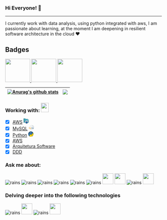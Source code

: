 ﻿### Hi Everyone! 🖖
---
I currently work with data analysis, using python integrated with aws, I am passionate about learning, at the moment I am deepening in resilient software architecture in the cloud ❤️

## Badges
 <p float="left">
 </a>
 <a href="https://www.credly.com/badges/0d95a107-8021-460f-a11a-a28cdc5cec92/public_url">
 <img src="https://images.credly.com/size/340x340/images/00634f82-b07f-4bbd-a6bb-53de397fc3a6/image.png" width=80 height=75> 
 </a>
 <a href="https://www.brasilopenbadge.com.br/pages/badge/4fd079f83701dbd523d9727ecb9df91b">
 <img src="https://www.brasilopenbadge.com.br/badge/3694.png?nocache=426062358" width=80 height=75> 
 </a>
  <a href="https://brasilopenbadge.com.br/pages/badge/695c36d85832068177a72494f397e4e3">
 <img src="https://brasilopenbadge.com.br/badge/3018.png?nocache=426064376" width=80 height=75> 
 </a>
 </p>
 
| <a href="https://github.com/anuraghazra/github-readme-stats"><img align="center" src="https://github-readme-stats.vercel.app/api?username=estelaoli23&show_icons=true&include_all_commits=true&theme=highcontrast&hide_border=true" alt="Anurag's github stats" /></a> | <a href="https://github.com/anuraghazra/github-readme-stats"><img align="center" src="https://github-readme-stats.vercel.app/api/top-langs/?username=estelaoli23&layout=compact&theme=highcontrast&hide_border=true" /></a> |
| ------------- | ------------- |

### Working with: <img src = "https://github.com/ste2021/images-icons/blob/master/programmer.svg" width=25 height=30 />
- [x] [AWS](https://aws.amazon.com/pt/)  <img src = "https://github.com/ste2021/images-icons/blob/master/pasta-cloud.png" width=17 height=17 />
- [x] [MySQL](https://www.w3schools.com/sql/)  <img src = "https://github.com/ste2021/images-icons/blob/master/mysql.png" width=17 height=17 />
- [x] [Python](https://www.python.org/)  <img src = "https://github.com/ste2021/images-icons/blob/master/pitao.png" width=17 height=17 />
- [x] [AWS](https://aws.amazon.com/pt/)
- [x] [Arquitetura Software](https://www.djangoproject.com/](https://arquiteturadesoftware.online/fundamentos-para-arquiteturas-de-sistemas-resilientes-capitulo-13-v-1-01/))
- [x] [DDD](https://engsoftmoderna.info/artigos/ddd.html#:~:text=Os%20princ%C3%ADpios%20defendidos%20por%20DDD,neg%C3%B3cio%20que%20ele%20pretende%20resolver.)
      
### Ask me about:
<p float="left">
<img src="https://cdn.jsdelivr.net/gh/devicons/devicon/icons/python/python-original.svg" alt="rains" style="max-width:100%;" width=35 height=35 />
<img src="https://cdn.jsdelivr.net/gh/devicons/devicon/icons/mysql/mysql-original.svg" alt="rains" style="max-width:100%;" width=35 height=35 />
<img src="https://cdn.jsdelivr.net/gh/devicons/devicon/icons/javascript/javascript-original.svg" alt="rains" style="max-width:100%;" width=35 height=35 />
<img src="https://cdn.jsdelivr.net/gh/devicons/devicon/icons/html5/html5-original.svg" alt="rains" style="max-width:100%;" width=35 height=35 />
<img src="https://cdn.jsdelivr.net/gh/devicons/devicon/icons/css3/css3-original.svg" alt="rains" style="max-width:100%;" width=35 height=35 />
<img src="https://cdn.jsdelivr.net/gh/devicons/devicon/icons/bootstrap/bootstrap-original.svg" alt="rains" style="max-width:100%;" width=35 height=35 />
<img src="https://cdn.jsdelivr.net/gh/devicons/devicon/icons/jupyter/jupyter-original-wordmark.svg" width=35 height=35 />
<img src="https://cdn.jsdelivr.net/gh/devicons/devicon/icons/markdown/markdown-original.svg" width=35 height=35/>
<img src="https://cdn.jsdelivr.net/gh/devicons/devicon/icons/trello/trello-plain-wordmark.svg" alt="rains" style="max-width:100%;" width=35 height=35 />
<img src="https://cdn.jsdelivr.net/gh/devicons/devicon/icons/visualstudio/visualstudio-plain.svg" width=35 height=35/>
</p>

### Delving deeper into the following technologies
<p float="left">
<img src="https://cdn.jsdelivr.net/gh/devicons/devicon/icons/django/django-plain.svg" alt="rains" style="max-width:100%;" width=35 height=35/>
<img src="https://cdn.jsdelivr.net/gh/devicons/devicon/icons/google/google-original.svg" width=35 height=35/>
<img src="https://cdn.jsdelivr.net/gh/devicons/devicon/icons/numpy/numpy-original.svg" alt="rains" style="max-width:100%;" width=35 height=35 />
<img src="https://cdn.jsdelivr.net/gh/devicons/devicon/icons/pandas/pandas-original-wordmark.svg" width=35 height=35 />
 <p float="left">





